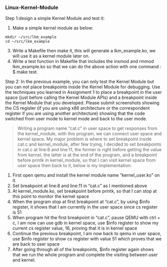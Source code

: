 ### Linux-Kernel-Module<br>

Step 1:design a simple Kernel Module and test it:<br>
1. Make a simple kernel module as below:<br>
```
mkdir ~/src/lkm_example
cd ~/src/lkm_example
```
3. Write a Makefile then make it, this will generate a lkm_example.ko, we will use it as a kernel module later on.<br>
4. Write a test function in Makefile that includes the insmod and rmmod lkm_example.ko so that we can do the above action with one command : $ make test.<br>

Step 2: In the previous example, you can only test the Kernel Module but you can not place breakpoints inside the Kernel Module for debugging. Use the techniques you learned in Assignment 1 to place a breakpoint in the user space (just before calling the Kernel Module APIs) and a breakpoint inside the Kernel Module that you developed. Please submit screenshots showing the CS register (if you are using x86 architecture or the correspondent register if you are using another architecture) showing that the code switched from user mode to kernel mode and back to the user mode.<br>
> Writing a program name “cat.c” in user space to get responses from the kernel_module, with this program, we can connect user space and kernel space. My major problem is where to set breakpoint inside cat.c and kernel_module, after few trying, I decided to set breakpoints in cat.c at line:8 and line:11, the former is right before getting the value from kernel, the latter is at the end of the program, and a breakpoint before printk in kernel_module, so that I can visit kernel space from user space then back to it, below is my implementation:
1. First open qemu and install the kernel module name “kernel_user.ko” on it.<br>
2. Set breakpoint at line:8 and line:11 in “cat.c” as I mentioned above<br>
3. At kernel_module.ko, set breakpoint before printk, so that I can stop at this point to monitor the kernel space <br>
4. When the program stop at first breakpoint at “cat.c”, by using $info register, it shows that I am currently in the user space since cs register is 51<br>
5. When program hit the first breakpoint in “cat.c”, pause QEMU with ctrl + c, I am now can use gdb in kernel space, use $info register to show my current cs register value, 16, proving that it is in kernel space<br>
6. Continue the previous breakpoint, I am now back to qemu in user space, use $info register to show cs register with value 51 which proves that we are back to user space<br>
7. After going through all of the breakpoints, $info register again shows that we run the whole program and complete the visiting between user and kernel.<br>
